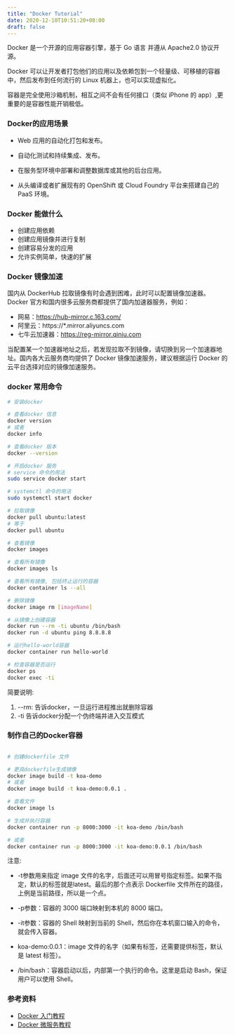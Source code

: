 ```yaml
---
title: "Docker Tutorial"
date: 2020-12-10T10:51:20+08:00
draft: false
---
```


Docker 是一个开源的应用容器引擎，基于 Go 语言 并遵从 Apache2.0 协议开源。

Docker 可以让开发者打包他们的应用以及依赖包到一个轻量级、可移植的容器中，然后发布到任何流行的 Linux 机器上，也可以实现虚拟化。

容器是完全使用沙箱机制，相互之间不会有任何接口（类似 iPhone 的 app）,更重要的是容器性能开销极低。


### Docker的应用场景

- Web 应用的自动化打包和发布。

- 自动化测试和持续集成、发布。

- 在服务型环境中部署和调整数据库或其他的后台应用。

- 从头编译或者扩展现有的 OpenShift 或 Cloud Foundry 平台来搭建自己的 PaaS 环境。

### Docker 能做什么

- 创建应用依赖
- 创建应用镜像并进行复制
- 创建容易分发的应用
- 允许实例简单，快速的扩展

### Docker 镜像加速

国内从 DockerHub 拉取镜像有时会遇到困难，此时可以配置镜像加速器。Docker 官方和国内很多云服务商都提供了国内加速器服务，例如：

- 网易：https://hub-mirror.c.163.com/
- 阿里云：https://*.mirror.aliyuncs.com
- 七牛云加速器：https://reg-mirror.qiniu.com

当配置某一个加速器地址之后，若发现拉取不到镜像，请切换到另一个加速器地址。国内各大云服务商均提供了 Docker 镜像加速服务，建议根据运行 Docker 的云平台选择对应的镜像加速服务。


### docker 常用命令

```bash
# 安装docker

# 查看docker 信息
docker version
# 或者
docker info

# 查看docker 版本
docker --version

# 开启docker 服务
# service 命令的用法
sudo service docker start

# systemctl 命令的用法
sudo systemctl start docker

# 拉取镜像
docker pull ubuntu:latest
# 等于
docker pull ubuntu

# 查看镜像
docker images

# 查看所有镜像
docker images ls

# 查看所有镜像, 包括终止运行的容器
docker container ls --all

# 删除镜像
docker image rm [imageName]

# 从镜像上创建容器
docker run --rm -ti ubuntu /bin/bash
docker run -d ubuntu ping 8.8.8.8

# 运行hello-world容器
docker container run hello-world

# 检查容器是否运行
docker ps
docker exec -ti 
```

简要说明:

1. --rm: 告诉docker，一旦运行进程推出就删除容器
2. -ti 告诉docker分配一个伪终端并进入交互模式


### 制作自己的Docker容器

```bash

# 创建dockerfile 文件

# 更具dockerfile生成镜像
docker image build -t koa-demo
# 或者
docker image build -t koa-demo:0.0.1 .

# 查看文件
docker image ls

# 生成并执行容器
docker container run -p 8000:3000 -it koa-demo /bin/bash

# 或者
docker container run -p 8000:3000 -it koa-demo:0.0.1 /bin/bash
```
注意:

- -t参数用来指定 image 文件的名字，后面还可以用冒号指定标签。如果不指定，默认的标签就是latest。最后的那个点表示 Dockerfile 文件所在的路径，上例是当前路径，所以是一个点。

- -p参数：容器的 3000 端口映射到本机的 8000 端口。
- -it参数：容器的 Shell 映射到当前的 Shell，然后你在本机窗口输入的命令，就会传入容器。
- koa-demo:0.0.1：image 文件的名字（如果有标签，还需要提供标签，默认是 latest 标签）。
- /bin/bash：容器启动以后，内部第一个执行的命令。这里是启动 Bash，保证用户可以使用 Shell。


### 参考资料

- [Docker 入门教程](https://www.ruanyifeng.com/blog/2018/02/docker-tutorial.html)
- [Docker 微服务教程](http://www.ruanyifeng.com/blog/2018/02/docker-wordpress-tutorial.html)